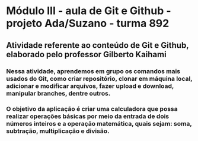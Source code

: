 # Módulo III - aula de Git e Github - projeto Ada/Suzano - turma 892
## Atividade referente ao conteúdo de Git e Github, elaborado pelo professor Gilberto Kaihami
### Nessa atividade, aprendemos em grupo os comandos mais usados do Git, como criar repositório, clonar em máquina local, adicionar e modificar arquivos, fazer upload e download, manipular branches, dentre outros.

### O objetivo da aplicação é criar uma calculadora que possa realizar operações básicas por meio da entrada de dois números inteiros e a operação matemática, quais sejam: soma, subtração, multiplicação e divisão.